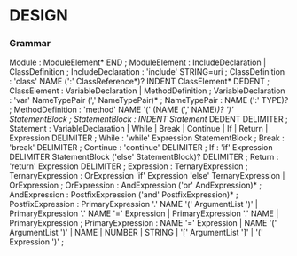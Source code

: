 # DESIGN

### Grammar

Module                 : ModuleElement* END
                       ;
ModuleElement          : IncludeDeclaration
                       | ClassDefinition
                       ;
IncludeDeclaration     : 'include' STRING=uri
                       ;
ClassDefinition        : 'class' NAME (':' ClassReference*)? INDENT ClassElement* DEDENT
                       ;
ClassElement           : VariableDeclaration
                       | MethodDefinition
                       ;
VariableDeclaration    : 'var' NameTypePair (',' NameTypePair)*
                       ;
NameTypePair           : NAME (':' TYPE)?
                       ;
MethodDefinition       : 'method' NAME '(' (NAME (',' NAME)*)? ')' StatementBlock
                       ;
StatementBlock         : INDENT Statement* DEDENT DELIMITER
                       ;
Statement              : VariableDeclaration
                       | While
                       | Break
                       | Continue
                       | If
                       | Return
                       | Expression DELIMITER
                       ;
While                  : 'while' Expression StatementBlock
                       ;
Break                  : 'break' DELIMITER
                       ;
Continue               : 'continue' DELIMITER
                       ;
If                     : 'if' Expression DELIMITER StatementBlock ('else' StatementBlock)? DELIMITER
                       ;
Return                 : 'return' Expression DELIMITER
                       ;
Expression             : TernaryExpression
                       ;
TernaryExpression      : OrExpression 'if' Expression 'else' TernaryExpression
                       | OrExpression
                       ;
OrExpression           : AndExpression ('or' AndExpression)*
                       ;
AndExpression          : PostfixExpression ('and' PostfixExpression)*
                       ;
PostfixExpression      : PrimaryExpression '.' NAME '(' ArgumentList ')'
                       | PrimaryExpression '.' NAME '=' Expression
                       | PrimaryExpression '.' NAME
                       | PrimaryExpression
                       ;
PrimaryExpression      : NAME '=' Expression
                       | NAME '(' ArgumentList ')'
                       | NAME
                       | NUMBER
                       | STRING
                       | '[' ArgumentList ']'
                       | '(' Expression ')'
                       ;
